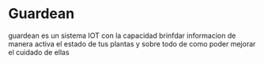 # Guardean
guardean es un sistema IOT con la capacidad brinfdar informacion de manera activa el estado de tus plantas y sobre todo de como poder mejorar el cuidado de ellas
